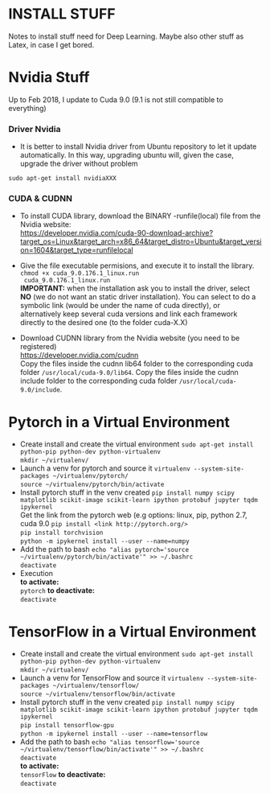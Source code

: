 # INSTALL STUFF
Notes to install stuff need for Deep Learning. Maybe also other stuff as Latex, in case I get bored. 


Nvidia Stuff
======

Up to Feb 2018, I update to Cuda 9.0 (9.1 is not still compatible to everything)

### Driver Nvidia
* It is better to install Nvidia driver from Ubuntu repository to let it update automatically. In this way, upgrading ubuntu will, given the case, upgrade the driver without problem

```sudo apt-get install nvidiaXXX```

### CUDA & CUDNN
* To install CUDA library, download the BINARY -runfile(local) file from the Nvidia website:  
https://developer.nvidia.com/cuda-90-download-archive?target_os=Linux&target_arch=x86_64&target_distro=Ubuntu&target_version=1604&target_type=runfilelocal

* Give the file executable permisions, and execute it to install the library.  
```chmod +x cuda_9.0.176.1_linux.run```  
``` cuda_9.0.176.1_linux.run```   
**IMPORTANT:** when the installation ask you to install the driver, select **NO** (we do not want an static driver installation). You can select to do a symbolic link (would be under the name of cuda directly), or alternatively keep several cuda versions and link each framework directly to the desired one (to the folder cuda-X.X)

* Download CUDNN library from the Nvidia website (you need to be registered)  
https://developer.nvidia.com/cudnn  
Copy the files inside the cudnn lib64 folder to the corresponding cuda folder ```/usr/local/cuda-9.0/lib64```. 
Copy the files inside the cudnn include folder to the corresponding cuda folder ```/usr/local/cuda-9.0/include```. 



Pytorch in a Virtual Environment
======

* Create install and create the virtual environment
```sudo apt-get install python-pip python-dev python-virtualenv```  
```mkdir ~/virtualenv/```  
* Launch a venv for pytorch and source it
```virtualenv --system-site-packages ~/virtualenv/pytorch/```  
```source ~/virtualenv/pytorch/bin/activate```  
* Install pytorch stuff in the venv created
```pip install numpy scipy matplotlib scikit-image scikit-learn ipython protobuf jupyter tqdm ipykernel```  
Get the link from the pytorch web (e.g options: linux, pip, python 2.7, cuda 9.0
```pip install <link http://pytorch.org/>```  
```pip install torchvision```  
```python -m ipykernel install --user --name=numpy```  
* Add the path to bash
```echo "alias pytorch='source ~/virtualenv/pytorch/bin/activate'" >> ~/.bashrc```  
```deactivate```  
* Execution  
**to activate:**   
```pytorch```
**to deactivate:**  
```deactivate```


TensorFlow in a Virtual Environment
======

* Create install and create the virtual environment
```sudo apt-get install python-pip python-dev python-virtualenv```  
```mkdir ~/virtualenv/```  
* Launch a venv for TensorFlow and source it
```virtualenv --system-site-packages ~/virtualenv/tensorflow/```  
```source ~/virtualenv/tensorflow/bin/activate```  
* Install pytorch stuff in the venv created
```pip install numpy scipy matplotlib scikit-image scikit-learn ipython protobuf jupyter tqdm ipykernel```  
```pip install tensorflow-gpu```  
```python -m ipykernel install --user --name=tensorflow```  
* Add the path to bash
```echo "alias tensorflow='source ~/virtualenv/tensorflow/bin/activate'" >> ~/.bashrc```  
```deactivate```  
**to activate:**   
```tensorFlow```
**to deactivate:**  
```deactivate```
